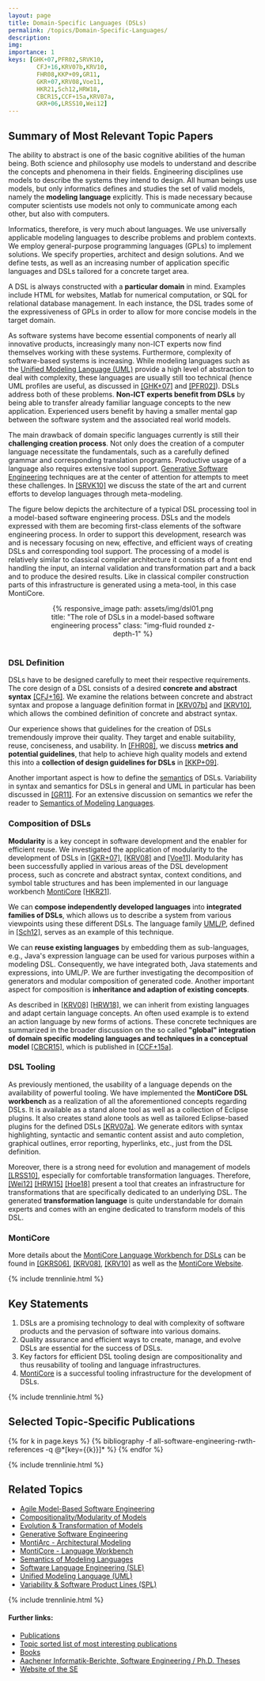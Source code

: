 ```yaml
---
layout: page
title: Domain-Specific Languages (DSLs)
permalink: /topics/Domain-Specific-Languages/
description: 
img: 
importance: 1
keys: [GHK+07,PFR02,SRVK10,
        CFJ+16,KRV07b,KRV10,
        FHR08,KKP+09,GR11,
        GKR+07,KRV08,Voe11,
        HKR21,Sch12,HRW18,
        CBCR15,CCF+15a,KRV07a,
        GKR+06,LRSS10,Wei12]
---
```


## Summary of Most Relevant Topic Papers

The ability to abstract is one of the basic cognitive abilities of the human
being. Both science and philosophy use models to
understand and describe the concepts and phenomena in their fields. Engineering
disciplines use models to describe the systems they intend to design.
All human beings use
models, but only informatics defines and studies the set of valid models,
namely the **modeling language** explicitly.
This is made necessary because computer
scientists use models not only to communicate among each other, but also with
computers.

Informatics, therefore, is very much about languages. We use
universally applicable modeling languages to describe problems and problem
contexts. We employ general-purpose programming languages (GPLs) to
implement solutions. We specify properties, architect and design solutions.
And we define tests, as well as an increasing number of application specific
languages and DSLs tailored for a concrete target area.

A DSL is always constructed with a **particular domain** in mind. Examples include
HTML for websites, Matlab for numerical computation, or SQL for relational
database management. In each instance, the DSL trades some of the expressiveness
of GPLs in order to allow for more concise models in the target domain.

As software systems have become essential components of nearly all
innovative products, increasingly many non-ICT experts now find themselves
working with these systems. Furthermore, complexity of software-based
systems is increasing.
While modeling languages such as the 
[Unified Modeling Language (UML)](/topics/Unified-Modeling-Language)
provide a high level of abstraction to
deal with complexity, these languages are usually still too technical (hence
UML profiles are useful, as discussed in [[GHK+07]](#GHK+07) and [[PFR02]](#PFR02)).
DSLs address both of these problems. **Non-ICT experts benefit from DSLs**
by
being able to transfer already familiar language concepts to the new
application. Experienced users benefit by having a smaller mental gap
between the software system and the associated real world models.

The main drawback of domain specific languages currently is still their
**challenging creation process**. Not only does the creation of a computer
language
necessitate the fundamentals, such as a carefully defined grammar and
corresponding translation programs. Productive usage of a language also
requires
extensive tool support. 
[Generative Software Engineering](/topics/Generative-SE) techniques are at the
center of attention for attempts to meet these challenges. In [[SRVK10]](#SRVK10) we
discuss the state of the art and current efforts to develop languages through
meta-modeling.

The figure below depicts the architecture of a typical DSL processing tool
in a model-based software engineering
process. DSLs and the models expressed with them are becoming first-class
elements of the software engineering process. In order to support this
development, research was and is necessary focusing on new, effective, and efficient ways
of creating DSLs and corresponding tool support.
The processing of a model is relatively similar to classical compiler
architecture it consists of a front end handling the input,
an internal validation and transformation part and a back and
to produce the desired results. Like in classical compiler construction
parts of this infrastructure is generated using a meta-tool, in this
case MontiCore.


<center>
<div class="row" style="width: 70%">
    <div class="col-sm mt-3 mt-md-0">
        {% responsive_image path: assets/img/dsl01.png 
        title: "The role of DSLs in a model-based software engineering process" 
        class: "img-fluid rounded z-depth-1" %}
    </div>
</div>
</center>
<br />

### DSL Definition

DSLs have to be designed carefully to meet their respective requirements. The
core design of a DSL consists of a desired **concrete and abstract syntax**
[[CFJ+16]](#CFJ+16). We examine the relations between concrete and abstract syntax
and propose a language definition format in [[KRV07b]](#KRV07b) and [[KRV10]](#KRV10),
which allows the combined definition of concrete and abstract syntax.

Our experience shows that guidelines for the creation of DSLs
tremendously improve their quality. They target and enable suitability,
reuse, conciseness, and usability. 
In [[FHR08]](#FHR08), we discuss **metrics and potential guidelines**, that help to
achieve high quality models and extend this into a **collection of design
guidelines for DSLs** in [[KKP+09]](#KKP+09).

Another important aspect is how to define the [semantics](/topics/Semantics) 
of DSLs.
Variability in syntax and semantics for DSLs in general
and UML in particular has been discussed in [[GR11]](#GR11).
For an extensive discussion on semantics we refer the reader to
[Semantics of Modeling Languages](/topics/Semantics).


### Composition of DSLs

**Modularity** is a key concept in software development and the enabler for
efficient reuse. We investigated the application of modularity to the
development of DSLs in [[GKR+07]](#GKR+07), [[KRV08]](#KRV08) and [[Voe11]](#Voe11).
Modularity has been successfully applied in various areas of the DSL
development process, such as concrete and abstract syntax, context
conditions, and symbol table structures and has been implemented in our
language workbench [MontiCore](/topics/MontiCore) [[HKR21]](#HKR21).

We can **compose independently developed languages** into **integrated families of
DSLs**, which allows us to describe a system from various viewpoints using these
different DSLs. The language family [UML/P](/topics/UML-P),
defined in [[Sch12]](#Sch12), serves as an
example of this technique.

We can **reuse existing languages** by embedding them as sub-languages, e.g.,
Java's
expression language can be used for various purposes within a modeling DSL.
Consequently, we have integrated both, Java statements and expressions,
into UML/P. We are further investigating the decomposition of generators and
modular composition of generated code.
Another important aspect for composition is **inheritance
and adaption of existing concepts**.

As described in [[KRV08]](#KRV08) [[HRW18]](#HRW18), we can inherit from existing languages and
adapt certain language concepts. An often used example is to extend an action
language by new forms of actions.
These concrete techniques are summarized in the broader discussion on the so
called **"global" integration of domain specific modeling languages and
techniques in a conceptual model** [[CBCR15]](#CBCR15), which is published in
[[CCF+15a]](#CCF+15a).


### DSL Tooling

As previously mentioned, the usability of a language depends on the
availability of powerful tooling. We have implemented the
**MontiCore DSL workbench**
as a realization of all the aforementioned concepts regarding
DSLs. It is available as a stand alone tool as well as a collection of
Eclipse plugins. It also creates stand alone tools as well as tailored
Eclipse-based plugins for the defined DSLs [[KRV07a]](#KRV07a). We generate
editors with syntax highlighting, syntactic and semantic content assist and
auto completion, graphical outlines, error reporting, hyperlinks, etc., just
from the DSL definition. 

Moreover, there is a strong need for evolution and management of models [[LRSS10]](#LRSS10),
especially for comfortable transformation languages.
Therefore, [[Wei12]](#Wei12) [[HRW15]](#HRW15) [[Hoe18]](#Hoe18) present a tool that creates an
infrastructure for transformations that are specifically dedicated to an
underlying DSL. The generated **transformation language** is quite understandable
for domain experts and comes with an engine dedicated to transform models of
this DSL.


### MontiCore

More details about the [MontiCore Language Workbench for DSLs](/topics/MontiCore) 
can be found in 
[[GKRS06]](#GKRS06), [[KRV08]](#KRV08), [[KRV10]](#KRV10) as well as the 
[MontiCore Website](http://www.monticore.de/).


{% include trennlinie.html %}

## Key Statements
1. DSLs are a promising technology to deal with complexity of software products 
and the pervasion of software into various domains.
2. Quality assurance and efficient ways to create, manage, and evolve DSLs are 
essential for the success of DSLs.
3. Key factors for efficient DSL tooling design are compositionality and thus 
reusability of tooling and language infrastructures.
4. [MontiCore](/topics/MontiCore) is a successful tooling infrastructure for the 
development of DSLs.

{% include trennlinie.html %}

## Selected Topic-Specific Publications

<div class="publications">
  {% for k in page.keys %}
    {% bibliography -f all-software-engineering-rwth-references -q @*[key={{k}}]* %}
  {% endfor %}
</div>

{% include trennlinie.html %}

## Related Topics
- [Agile Model-Based Software Engineering](/topics/Agile-MBSE)
- [Compositionality/Modularity of Models](/topics/Compositionality)
- [Evolution & Transformation of Models](/topics/Evolution)
- [Generative Software Engineering](/topics/Generative-SE)
- [MontiArc - Architectural Modeling](/topics/Software-Architecture)
- [MontiCore - Language Workbench](/topics/MontiCore)
- [Semantics of Modeling Languages](/topics/Semantics)
- [Software Language Engineering (SLE)](/topics/Language-Engineering)
- [Unified Modeling Language (UML)](/topics/Unified-Modeling-Language)
- [Variability & Software Product Lines (SPL)](/topics/Variability)

{% include trennlinie.html %}

#### Further links:

- [Publications](/publications)
- [Topic sorted list of most interesting publications](/topics)
- [Books](/books)
- [Aachener Informatik-Berichte, Software Engineering / Ph.D. Theses](/phdtheses)
- [Website of the SE](https://www.se-rwth.de)
